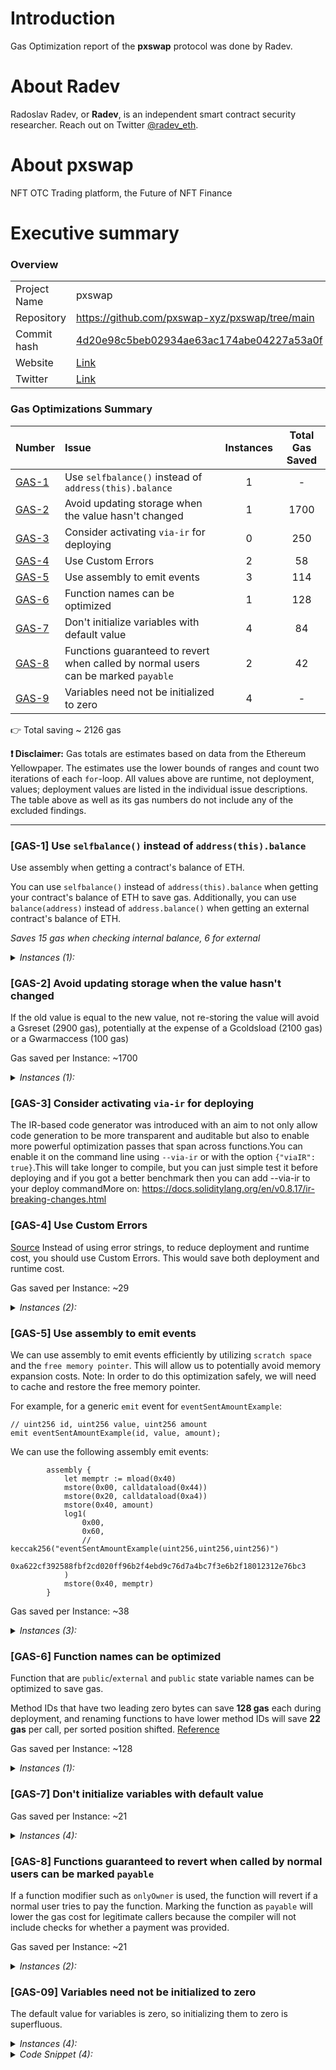 # Introduction
Gas Optimization report of the **pxswap** protocol was done by Radev.

# About **Radev**
Radoslav Radev, or **Radev**, is an independent smart contract security researcher. Reach out on Twitter [@radev_eth](https://twitter.com/radev_eth).

# About **pxswap**
NFT OTC Trading platform, the Future of NFT Finance

# Executive summary

### Overview

|               |                                                                                                                                                   |
| :------------ | :------------------------------------------------------------------------------------------------------------------------------------------------ |
| Project Name  | pxswap                                                                                                                                            |
| Repository    | https://github.com/pxswap-xyz/pxswap/tree/main                                                                                                    |
| Commit hash	  | [4d20e98c5beb02934ae63ac174abe04227a53a0f](https://github.com/pxswap-xyz/pxswap/tree/4d20e98c5beb02934ae63ac174abe04227a53a0f)                    |
| Website       | [Link](https://www.pxswap.xyz/)                                                                                                                   |
| Twitter       | [Link](https://twitter.com/pxswap_xyz)                                                                                                            |

### Gas Optimizations Summary

|Number|Issue|Instances|Total Gas Saved|
|-|:-|:-:|:-:|
| [GAS-1](#GAS-1) | Use `selfbalance()` instead of `address(this).balance` | 1 | - |
| [GAS-2](#GAS-2) | Avoid updating storage when the value hasn't changed | 1 | 1700 |
| [GAS-3](#GAS-3) | Consider activating `via-ir` for deploying | 0 | 250 |
| [GAS-4](#GAS-4) | Use Custom Errors | 2 | 58 |
| [GAS-5](#GAS-5) | Use assembly to emit events | 3 | 114 |
| [GAS-6](#GAS-6) | Function names can be optimized | 1 | 128 |
| [GAS-7](#GAS-7) | Don't initialize variables with default value | 4 | 84 |
| [GAS-8](#GAS-8) | Functions guaranteed to revert when called by normal users can be marked `payable` | 2 | 42 |
| [GAS-9](#GAS-9) | Variables need not be initialized to zero | 4 | - |

👉 Total saving ~ 2126 gas

**❗ Disclaimer:** Gas totals are estimates based on data from the Ethereum Yellowpaper. The estimates use the lower bounds of ranges and count two iterations of each `for`-loop. All values above are runtime, not deployment, values; deployment values are listed in the individual issue descriptions. The table above as well as its gas numbers do not include any of the excluded findings.

---

### <a name="GAS-1"></a>[GAS-1] Use `selfbalance()` instead of `address(this).balance`
Use assembly when getting a contract's balance of ETH.

You can use `selfbalance()` instead of `address(this).balance` when getting your contract's balance of ETH to save gas.
Additionally, you can use `balance(address)` instead of `address.balance()` when getting an external contract's balance of ETH.

*Saves 15 gas when checking internal balance, 6 for external*

<details>
<summary><i>Instances (1):</i></summary>

```solidity
File: src/Pxswap.sol

152:         (bool sent, ) = payable(owner()).call{value: address(this).balance}(""); 

```

</details>

### <a name="GAS-2"></a>[GAS-2] Avoid updating storage when the value hasn't changed
If the old value is equal to the new value, not re-storing the value will avoid a Gsreset (2900 gas), potentially at the expense of a Gcoldsload (2100 gas) or a Gwarmaccess (100 gas)


Gas saved per Instance: ~1700
<details>
<summary><i>Instances (1):</i></summary>

```solidity
File: src/Pxswap.sol

147:     function setFee(uint256 _fee) external onlyOwner { 
148:         fee = _fee; // 🔥 Found
149:     } 

```

</details>

### <a name="GAS-3"></a>[GAS-3] Consider activating `via-ir` for deploying
The IR-based code generator was introduced with an aim to not only allow code generation to be more transparent and auditable but also to enable more powerful optimization passes that span across functions.You can enable it on the command line using `--via-ir` or with the option `{"viaIR": true}`.This will take longer to compile, but you can just simple test it before deploying and if you got a better benchmark then you can add --via-ir to your deploy commandMore on: https://docs.soliditylang.org/en/v0.8.17/ir-breaking-changes.html

### <a name="GAS-4"></a>[GAS-4] Use Custom Errors
[Source](https://blog.soliditylang.org/2021/04/21/custom-errors/)
Instead of using error strings, to reduce deployment and runtime cost, you should use Custom Errors. This would save both deployment and runtime cost.


Gas saved per Instance: ~29
<details>
<summary><i>Instances (2):</i></summary>

```solidity
File: src/Pxswap.sol

153:         require(sent, "Failed to send Ether"); 

```

</details>

### <a name="GAS-5"></a>[GAS-5] Use assembly to emit events
We can use assembly to emit events efficiently by utilizing `scratch space` and the `free memory pointer`. This will allow us to potentially avoid memory expansion costs.
Note: In order to do this optimization safely, we will need to cache and restore the free memory pointer.

For example, for a generic `emit` event for `eventSentAmountExample`: 
```solidity
// uint256 id, uint256 value, uint256 amount
emit eventSentAmountExample(id, value, amount);
```

We can use the following assembly emit events:

```solidity
        assembly {
            let memptr := mload(0x40)
            mstore(0x00, calldataload(0x44))
            mstore(0x20, calldataload(0xa4))
            mstore(0x40, amount) 
            log1(
                0x00,
                0x60,
                // keccak256("eventSentAmountExample(uint256,uint256,uint256)")
                0xa622cf392588fbf2cd020ff96b2f4ebd9c76d7a4bc7f3e6b2f18012312e76bc3
            )
            mstore(0x40, memptr)
        }
```


Gas saved per Instance: ~38
<details>
<summary><i>Instances (3):</i></summary>

```solidity
File: src/Pxswap.sol

58:         emit IPxswap.TradeOpened(newTradeId, offerNfts, requestNfts); 

83:         emit IPxswap.TradeCanceled(tradeId); 

131:        emit IPxswap.TradeAccepted(tradeId); 

```

</details>

### <a name="GAS-6"></a>[GAS-6] Function names can be optimized
Function that are `public`/`external` and `public` state variable names can be optimized to save gas.

Method IDs that have two leading zero bytes can save **128 gas** each during deployment, and renaming functions to have lower method IDs will save **22 gas** per call, per sorted position shifted. [Reference](https://blog.emn178.cc/en/post/solidity-gas-optimization-function-name/)


Gas saved per Instance: ~128
<details>
<summary><i>Instances (1):</i></summary>

```solidity
File: src/Pxswap.sol

27: contract Pxswap is IPxswap, ERC721Holder, ReentrancyGuard, Ownable { 

```

</details>

### <a name="GAS-7"></a>[GAS-7] Don't initialize variables with default value

Gas saved per Instance: ~21
<details>
<summary><i>Instances (4):</i></summary>

```solidity
File: src/Pxswap.sol

49:         for (uint256 i = 0; i < lNft;) { 

74:         for (uint256 i = 0; i < lOfferedNfts;) { 

109:        for (uint256 i = 0; i < lNft;) { 

122:        for (uint256 i = 0; i < lOfferedNfts;) { 

```

</details>

### <a name="GAS-8"></a>[GAS-8] Functions guaranteed to revert when called by normal users can be marked `payable`
If a function modifier such as `onlyOwner` is used, the function will revert if a normal user tries to pay the function. Marking the function as `payable` will lower the gas cost for legitimate callers because the compiler will not include checks for whether a payment was provided.


Gas saved per Instance: ~21
<details>
<summary><i>Instances (2):</i></summary>

```solidity
File: src/Pxswap.sol

147:     function setFee(uint256 _fee) external onlyOwner { 

151:     function withdrawFees() external onlyOwner { 

```

</details>

### <a name="GAS-09"></a>[GAS-09] Variables need not be initialized to zero
The default value for variables is zero, so initializing them to zero is superfluous.

<details>
<summary><i>Instances (4):</i></summary>

```solidity
File: src/Pxswap.sol

49:         for (uint256 i = 0; i < lNft;) { 

74:         for (uint256 i = 0; i < lOfferedNfts;) { 

109:         for (uint256 i = 0; i < lNft;) { 

122:         for (uint256 i = 0; i < lOfferedNfts;) { 

```

</details>

<details>
<summary><i>Code Snippet (4):</i></summary>

- https://github.com/pxswap-xyz/pxswap/blob/4d20e98c5beb02934ae63ac174abe04227a53a0f/src/Pxswap.sol#L49

- https://github.com/pxswap-xyz/pxswap/blob/4d20e98c5beb02934ae63ac174abe04227a53a0f/src/Pxswap.sol#L74

- https://github.com/pxswap-xyz/pxswap/blob/4d20e98c5beb02934ae63ac174abe04227a53a0f/src/Pxswap.sol#L109

- https://github.com/pxswap-xyz/pxswap/blob/4d20e98c5beb02934ae63ac174abe04227a53a0f/src/Pxswap.sol#L122
        
</details>
